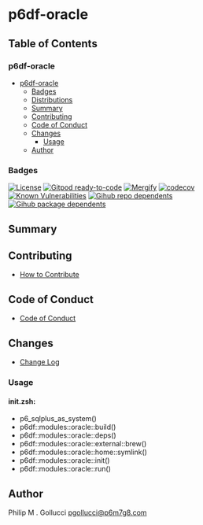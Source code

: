 # p6df-oracle

## Table of Contents


### p6df-oracle
- [p6df-oracle](#p6df-oracle)
  - [Badges](#badges)
  - [Distributions](#distributions)
  - [Summary](#summary)
  - [Contributing](#contributing)
  - [Code of Conduct](#code-of-conduct)
  - [Changes](#changes)
    - [Usage](#usage)
  - [Author](#author)

### Badges

[![License](https://img.shields.io/badge/License-Apache%202.0-yellowgreen.svg)](https://opensource.org/licenses/Apache-2.0)
[![Gitpod ready-to-code](https://img.shields.io/badge/Gitpod-ready--to--code-blue?logo=gitpod)](https://gitpod.io/#https://github.com/p6m7g8/p6df-oracle)
[![Mergify](https://img.shields.io/endpoint.svg?url=https://gh.mergify.io/badges/p6m7g8/p6df-oracle/&style=flat)](https://mergify.io)
[![codecov](https://codecov.io/gh/p6m7g8/p6df-oracle/branch/master/graph/badge.svg?token=14Yj1fZbew)](https://codecov.io/gh/p6m7g8/p6df-oracle)
[![Known Vulnerabilities](https://snyk.io/test/github/p6m7g8/p6df-oracle/badge.svg?targetFile=package.json)](https://snyk.io/test/github/p6m7g8/p6df-oracle?targetFile=package.json)
[![Gihub repo dependents](https://badgen.net/github/dependents-repo/p6m7g8/p6df-oracle)](https://github.com/p6m7g8/p6df-oracle/network/dependents?dependent_type=REPOSITORY)
[![Gihub package dependents](https://badgen.net/github/dependents-pkg/p6m7g8/p6df-oracle)](https://github.com/p6m7g8/p6df-oracle/network/dependents?dependent_type=PACKAGE)

## Summary

## Contributing

- [How to Contribute](CONTRIBUTING.md)

## Code of Conduct

- [Code of Conduct](CODE_OF_CONDUCT.md)

## Changes

- [Change Log](CHANGELOG.md)

### Usage

#### init.zsh:

- p6_sqlplus_as_system()
- p6df::modules::oracle::build()
- p6df::modules::oracle::deps()
- p6df::modules::oracle::external::brew()
- p6df::modules::oracle::home::symlink()
- p6df::modules::oracle::init()
- p6df::modules::oracle::run()


## Author

Philip M . Gollucci <pgollucci@p6m7g8.com>
